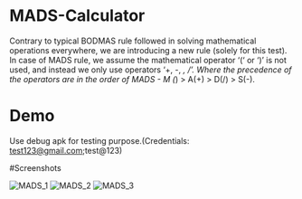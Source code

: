 # MADS-Calculator
Contrary to typical BODMAS rule followed in solving mathematical operations everywhere, we are introducing a new rule (solely for this test). In case of MADS rule, we assume the mathematical operator ‘(‘ or ‘)’ is not used, and instead we only use operators ‘+, -, *, /’. Where the precedence of the operators are in the order of MADS - M (*) > A(+) > D(/) > S(-).

# Demo
Use debug apk for testing purpose.(Credentials: test123@gmail.com;test@123)



#Screenshots

![MADS_1](https://user-images.githubusercontent.com/42216674/163114417-5d7e4012-3316-434f-95f9-edc480cce92c.jpg)
![MADS_2](https://user-images.githubusercontent.com/42216674/163114425-b6b1a4b0-0017-4bf2-8aed-7349ca28b265.jpg)
![MADS_3](https://user-images.githubusercontent.com/42216674/163114434-260762cd-18fd-4697-ab3c-ad3df5226adf.jpg)


